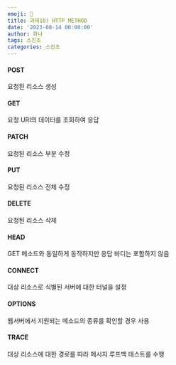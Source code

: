 ```yaml
---
emoji: 🐢
title: 과제10) HTTP METHOD
date: '2023-08-14 00:00:00'
author: 화나
tags: 스진초
categories: 스진초
---
```


#### POST

요청된 리소스 생성

#### GET

요청 URI의 데이터를 조회하여 응답

#### PATCH

요청된 리소스 부분 수정

#### PUT

요청된 리소스 전체 수정

#### DELETE

요청된 리소스 삭제

#### HEAD

GET 메소드와 동일하게 동작하지만 응답 바디는 포함하지 않음

#### CONNECT

대상 리소스로 식별된 서버에 대한 터널을 설정

#### OPTIONS

웹서버에서 지원되는 메소드의 종류를 확인할 경우 사용

#### TRACE

대상 리소스에 대한 경로를 따라 메시지 루프백 테스트를 수행

```toc

```
